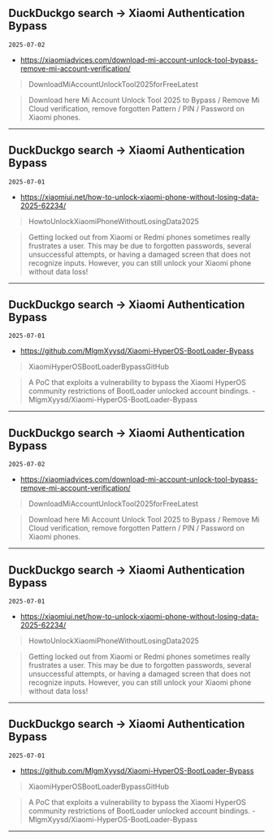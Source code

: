 ## DuckDuckgo search -> Xiaomi Authentication Bypass
`2025-07-02`

* https://xiaomiadvices.com/download-mi-account-unlock-tool-bypass-remove-mi-account-verification/

<blockquote>
 DownloadMiAccountUnlockTool2025forFreeLatest
</blockquote>
<blockquote>
Download here Mi Account Unlock Tool 2025 to Bypass / Remove Mi Cloud verification, remove forgotten Pattern / PIN / Password on Xiaomi phones.
</blockquote>

---

## DuckDuckgo search -> Xiaomi Authentication Bypass
`2025-07-01`

* https://xiaomiui.net/how-to-unlock-xiaomi-phone-without-losing-data-2025-62234/

<blockquote>
 HowtoUnlockXiaomiPhoneWithoutLosingData2025
</blockquote>
<blockquote>
Getting locked out from Xiaomi or Redmi phones sometimes really frustrates a user. This may be due to forgotten passwords, several unsuccessful attempts, or having a damaged screen that does not recognize inputs. However, you can still unlock your Xiaomi phone without data loss!
</blockquote>

---

## DuckDuckgo search -> Xiaomi Authentication Bypass
`2025-07-01`

* https://github.com/MlgmXyysd/Xiaomi-HyperOS-BootLoader-Bypass

<blockquote>
 XiaomiHyperOSBootLoaderBypassGitHub
</blockquote>
<blockquote>
A PoC that exploits a vulnerability to bypass the Xiaomi HyperOS community restrictions of BootLoader unlocked account bindings. - MlgmXyysd/Xiaomi-HyperOS-BootLoader-Bypass
</blockquote>

---

## DuckDuckgo search -> Xiaomi Authentication Bypass
`2025-07-02`

* https://xiaomiadvices.com/download-mi-account-unlock-tool-bypass-remove-mi-account-verification/

<blockquote>
 DownloadMiAccountUnlockTool2025forFreeLatest
</blockquote>
<blockquote>
Download here Mi Account Unlock Tool 2025 to Bypass / Remove Mi Cloud verification, remove forgotten Pattern / PIN / Password on Xiaomi phones.
</blockquote>

---

## DuckDuckgo search -> Xiaomi Authentication Bypass
`2025-07-01`

* https://xiaomiui.net/how-to-unlock-xiaomi-phone-without-losing-data-2025-62234/

<blockquote>
 HowtoUnlockXiaomiPhoneWithoutLosingData2025
</blockquote>
<blockquote>
Getting locked out from Xiaomi or Redmi phones sometimes really frustrates a user. This may be due to forgotten passwords, several unsuccessful attempts, or having a damaged screen that does not recognize inputs. However, you can still unlock your Xiaomi phone without data loss!
</blockquote>

---

## DuckDuckgo search -> Xiaomi Authentication Bypass
`2025-07-01`

* https://github.com/MlgmXyysd/Xiaomi-HyperOS-BootLoader-Bypass

<blockquote>
 XiaomiHyperOSBootLoaderBypassGitHub
</blockquote>
<blockquote>
A PoC that exploits a vulnerability to bypass the Xiaomi HyperOS community restrictions of BootLoader unlocked account bindings. - MlgmXyysd/Xiaomi-HyperOS-BootLoader-Bypass
</blockquote>

---

